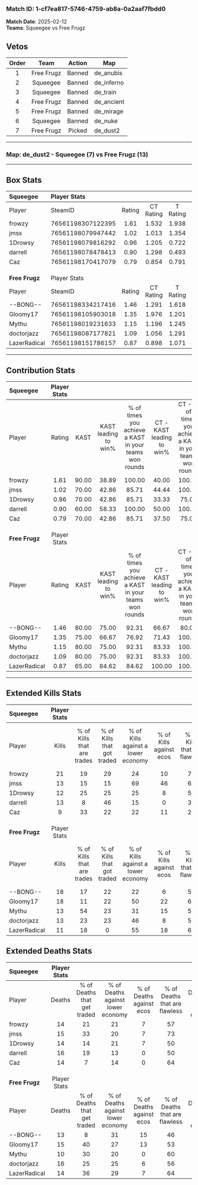 ### Match ID: 1-cf7ea817-5746-4759-ab8a-0a2aaf7fbdd0  
**Match Date**: 2025-02-12  
**Teams**: Squeegee vs Free Frugz  

## Vetos  

| Order | Team | Action | Map |
| :---: | :--: | :----: | --- |
| 1 | Free Frugz | Banned | de_anubis |
| 2 | Squeegee | Banned | de_inferno |
| 3 | Squeegee | Banned | de_train |
| 4 | Free Frugz | Banned | de_ancient |
| 5 | Free Frugz | Banned | de_mirage |
| 6 | Squeegee | Banned | de_nuke |
| 7 | Free Frugz | Picked | de_dust2 |

---  

### **Map**: de_dust2 - Squeegee (7) vs Free Frugz (13)  
---  

## Box Stats  

| **Squeegee**   | Player Stats      |        |           |          |       |       |       |         |        |      |     |
| :- | :- | :-: | :-: | :-: | :-: | :-: | :-: | :-: | :-: | :-: | :-: |
| Player         | SteamID           | Rating | CT Rating | T Rating | KAST  |  ADR  | Kills | Assists | Deaths | K/D  | HS% |
| frowzy         | 76561198307122395 |  1.61  |   1.532   |  1.938   | 90.00 | 105.1 |  21   |    5    |   14   | 1.50 | 42  |
| jmss           | 76561198079947442 |  1.02  |   1.013   |  1.354   | 70.00 | 77.2  |  13   |    7    |   15   | 0.87 |  7  |
| 1Drowsy        | 76561198079816292 |  0.96  |   1.205   |  0.722   | 70.00 | 70.5  |  12   |    3    |   14   | 0.86 | 33  |
| darrell        | 76561198078478413 |  0.90  |   1.298   |  0.493   | 60.00 | 75.5  |  13   |    4    |   16   | 0.81 | 61  |
| Caz            | 76561198170417079 |  0.79  |   0.854   |  0.791   | 70.00 | 55.9  |   9   |    5    |   14   | 0.64 | 44  |
|                |                   |        |           |          |       |       |       |         |        |      |     |
|                |                   |        |           |          |       |       |       |         |        |      |     |
|                |                   |        |           |          |       |       |       |         |        |      |     |
| **Free Frugz** | Player Stats      |        |           |          |       |       |       |         |        |      |     |
| Player         | SteamID           | Rating | CT Rating | T Rating | KAST  |  ADR  | Kills | Assists | Deaths | K/D  | HS% |
| --BONG--       | 76561198334217416 |  1.46  |   1.291   |  1.618   | 80.00 | 111.8 |  18   |    5    |   13   | 1.38 | 44  |
| Gloomy17       | 76561198105903018 |  1.35  |   1.976   |  1.201   | 75.00 | 103.9 |  18   |    6    |   15   | 1.20 | 61  |
| Mythu          | 76561198019231633 |  1.15  |   1.196   |  1.245   | 80.00 | 57.8  |  13   |    4    |   10   | 1.30 | 53  |
| doctorjazz     | 76561198087177821 |  1.09  |   1.056   |  1.291   | 80.00 | 75.1  |  13   |   14    |   16   | 0.81 | 69  |
| LazerRadical   | 76561198151786157 |  0.87  |   0.898   |  1.071   | 65.00 | 65.7  |  11   |    4    |   14   | 0.79 | 45  |
---  

## Contribution Stats  

| **Squeegee**   | Player Stats |       |                      |                                                        |                           |                                                             |                          |                                                            |
| :- | :-: | :-: | :-: | :-: | :-: | :-: | :-: | :-: |
| Player         |    Rating    | KAST  | KAST leading to win% | % of times you achieve a KAST in your teams won rounds | CT - KAST leading to win% | CT - % of times you achieve a KAST in your teams won rounds | T - KAST leading to win% | T - % of times you achieve a KAST in your teams won rounds |
| frowzy         |     1.61     | 90.00 |        38.89         |                         100.00                         |           40.00           |                           100.00                            |          37.50           |                           100.00                           |
| jmss           |     1.02     | 70.00 |        42.86         |                         85.71                          |           44.44           |                           100.00                            |          40.00           |                           66.67                            |
| 1Drowsy        |     0.96     | 70.00 |        42.86         |                         85.71                          |           33.33           |                            75.00                            |          60.00           |                           100.00                           |
| darrell        |     0.90     | 60.00 |        58.33         |                         100.00                         |           50.00           |                           100.00                            |          75.00           |                           100.00                           |
| Caz            |     0.79     | 70.00 |        42.86         |                         85.71                          |           37.50           |                            75.00                            |          50.00           |                           100.00                           |
|                |              |       |                      |                                                        |                           |                                                             |                          |                                                            |
|                |              |       |                      |                                                        |                           |                                                             |                          |                                                            |
|                |              |       |                      |                                                        |                           |                                                             |                          |                                                            |
| **Free Frugz** | Player Stats |       |                      |                                                        |                           |                                                             |                          |                                                            |
| Player         |    Rating    | KAST  | KAST leading to win% | % of times you achieve a KAST in your teams won rounds | CT - KAST leading to win% | CT - % of times you achieve a KAST in your teams won rounds | T - KAST leading to win% | T - % of times you achieve a KAST in your teams won rounds |
| --BONG--       |     1.46     | 80.00 |        75.00         |                         92.31                          |           66.67           |                            80.00                            |          80.00           |                           100.00                           |
| Gloomy17       |     1.35     | 75.00 |        66.67         |                         76.92                          |           71.43           |                           100.00                            |          62.50           |                           62.50                            |
| Mythu          |     1.15     | 80.00 |        75.00         |                         92.31                          |           83.33           |                           100.00                            |          70.00           |                           87.50                            |
| doctorjazz     |     1.09     | 80.00 |        75.00         |                         92.31                          |           83.33           |                           100.00                            |          70.00           |                           87.50                            |
| LazerRadical   |     0.87     | 65.00 |        84.62         |                         84.62                          |          100.00           |                           100.00                            |          75.00           |                           75.00                            |
---  

## Extended Kills Stats  

| **Squeegee**   | Player Stats |                            |                            |                                    |                         |                              |                                 |                                       |                    |           |
| :- | :-: | :-: | :-: | :-: | :-: | :-: | :-: | :-: | :-: | :-: |
| Player         |    Kills     | % of Kills that are trades | % of Kills that got traded | % of Kills against a lower economy | % of Kills against ecos | % of Kills that are flawless | % of Kills that are close duels | % of Kills that are assisted by flash | Pistol Round Kills | AWP Kills |
| frowzy         |      21      |             19             |             29             |                 24                 |           10            |              76              |               10                |                   5                   |         2          |     0     |
| jmss           |      13      |             15             |             15             |                 69                 |           46            |              69              |                8                |                   0                   |         0          |     4     |
| 1Drowsy        |      12      |             25             |             25             |                 25                 |            8            |              50              |                0                |                   0                   |         1          |     0     |
| darrell        |      13      |             8              |             46             |                 15                 |            0            |              38              |                8                |                   0                   |         3          |     0     |
| Caz            |      9       |             33             |             22             |                 22                 |           11            |              22              |               11                |                   0                   |         1          |     0     |
|                |              |                            |                            |                                    |                         |                              |                                 |                                       |                    |           |
|                |              |                            |                            |                                    |                         |                              |                                 |                                       |                    |           |
|                |              |                            |                            |                                    |                         |                              |                                 |                                       |                    |           |
| **Free Frugz** | Player Stats |                            |                            |                                    |                         |                              |                                 |                                       |                    |           |
| Player         |    Kills     | % of Kills that are trades | % of Kills that got traded | % of Kills against a lower economy | % of Kills against ecos | % of Kills that are flawless | % of Kills that are close duels | % of Kills that are assisted by flash | Pistol Round Kills | AWP Kills |
| --BONG--       |      18      |             17             |             22             |                 22                 |            6            |              56              |                6                |                  11                   |         0          |     0     |
| Gloomy17       |      18      |             11             |             22             |                 50                 |           22            |              67              |                0                |                   0                   |         2          |     0     |
| Mythu          |      13      |             54             |             23             |                 31                 |           15            |              54              |                0                |                  38                   |         4          |     0     |
| doctorjazz     |      13      |             23             |             23             |                 46                 |            8            |              54              |                8                |                  15                   |         1          |     0     |
| LazerRadical   |      11      |             18             |             0              |                 55                 |           18            |              64              |                0                |                   9                   |         1          |     0     |
## Extended Deaths Stats  

| **Squeegee**   | Player Stats |                             |                                   |                          |                               |                            |                           |               |
| :- | :-: | :-: | :-: | :-: | :-: | :-: | :-: | :-: |
| Player         |    Deaths    | % of Deaths that get traded | % of Deaths against lower economy | % of Deaths against ecos | % of Deaths that are flawless | % of Deaths that are close | % of Deaths while blinded | Deaths to AWP |
| frowzy         |      14      |             21              |                21                 |            7             |              57               |             0              |            21             |       0       |
| jmss           |      15      |             33              |                20                 |            7             |              73               |             0              |            13             |       0       |
| 1Drowsy        |      14      |             14              |                21                 |            7             |              50               |             7              |            14             |       0       |
| darrell        |      16      |             19              |                13                 |            0             |              50               |             0              |            13             |       0       |
| Caz            |      14      |              7              |                14                 |            0             |              64               |             7              |             7             |       0       |
|                |              |                             |                                   |                          |                               |                            |                           |               |
|                |              |                             |                                   |                          |                               |                            |                           |               |
|                |              |                             |                                   |                          |                               |                            |                           |               |
| **Free Frugz** | Player Stats |                             |                                   |                          |                               |                            |                           |               |
| Player         |    Deaths    | % of Deaths that get traded | % of Deaths against lower economy | % of Deaths against ecos | % of Deaths that are flawless | % of Deaths that are close | % of Deaths while blinded | Deaths to AWP |
| --BONG--       |      13      |              8              |                31                 |            15            |              46               |             8              |             0             |       1       |
| Gloomy17       |      15      |             40              |                27                 |            13            |              53               |             20             |             0             |       1       |
| Mythu          |      10      |             30              |                20                 |            0             |              60               |             0              |             0             |       1       |
| doctorjazz     |      16      |             25              |                25                 |            6             |              56               |             0              |             0             |       1       |
| LazerRadical   |      14      |             36              |                29                 |            7             |              64               |             7              |             7             |       0       |

